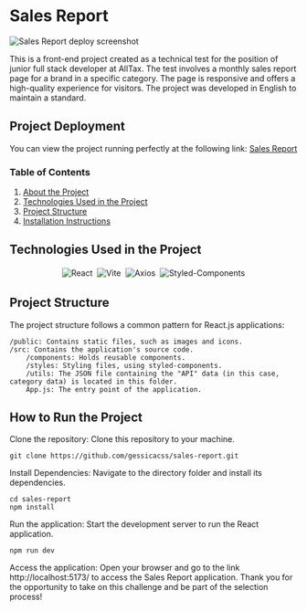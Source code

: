 # Sales Report
![Sales Report deploy screenshot](https://github.com/gessicacss/sales-report/assets/111399040/9b17144f-41c2-4cb0-8ac2-fedcbab31d0e)

This is a front-end project created as a technical test for the position of junior full stack developer at AllTax. The test involves a monthly sales report page for a brand in a specific category. The page is responsive and offers a high-quality experience for visitors. The project was developed in English to maintain a standard.

## Project Deployment

You can view the project running perfectly at the following link: [Sales Report](https://sales-report-sage.vercel.app/)

### Table of Contents
1. [About the Project](#sales-report)
2. [Technologies Used in the Project](#technologies-used-in-the-project)
3. [Project Structure](#project-structure)
4. [Installation Instructions](#how-to-run-the-project)

## Technologies Used in the Project

<p align='center'>
<img style='margin: 2px;' src='https://img.shields.io/badge/react-%2320232a.svg?style=for-the-badge&logo=react&logoColor=%2361DAFB' alt='React'/>
<img style='margin: 2px;' src='https://img.shields.io/badge/vite-%23646CFF.svg?style=for-the-badge&logo=vite&logoColor=white' alt='Vite'/>
<img style='margin: 2px;' src='https://img.shields.io/badge/axios-800080?style=for-the-badge&logo=axios&logoColor=white' alt='Axios'/>
<img style='margin: 2px;' src='https://img.shields.io/badge/styled--components-DB7093?style=for-the-badge&logo=styled-components&logoColor=white' alt='Styled-Components'/>
</p>

## Project Structure

The project structure follows a common pattern for React.js applications:

    /public: Contains static files, such as images and icons.
    /src: Contains the application's source code.
        /components: Holds reusable components.
        /styles: Styling files, using styled-components.
        /utils: The JSON file containing the "API" data (in this case, category data) is located in this folder.
        App.js: The entry point of the application.

## How to Run the Project

Clone the repository: Clone this repository to your machine.
```
git clone https://github.com/gessicacss/sales-report.git
```

Install Dependencies: Navigate to the directory folder and install its dependencies.
```
cd sales-report
npm install
```

Run the application: Start the development server to run the React application.
```
npm run dev
```

Access the application: Open your browser and go to the link http://localhost:5173/ to access the Sales Report application.
Thank you for the opportunity to take on this challenge and be part of the selection process!
